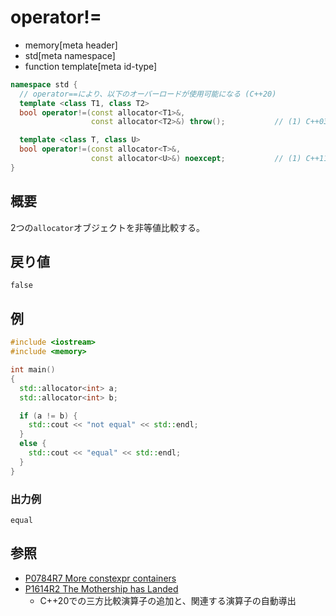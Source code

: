 # operator!=
* memory[meta header]
* std[meta namespace]
* function template[meta id-type]

```cpp
namespace std {
  // operator==により、以下のオーバーロードが使用可能になる (C++20)
  template <class T1, class T2>
  bool operator!=(const allocator<T1>&,
                  const allocator<T2>&) throw();           // (1) C++03

  template <class T, class U>
  bool operator!=(const allocator<T>&,
                  const allocator<U>&) noexcept;           // (1) C++11
}
```

## 概要
2つの`allocator`オブジェクトを非等値比較する。


## 戻り値
`false`


## 例
```cpp example
#include <iostream>
#include <memory>

int main()
{
  std::allocator<int> a;
  std::allocator<int> b;

  if (a != b) {
    std::cout << "not equal" << std::endl;
  }
  else {
    std::cout << "equal" << std::endl;
  }
}
```

### 出力例
```
equal
```


## 参照
- [P0784R7 More constexpr containers](http://www.open-std.org/jtc1/sc22/wg21/docs/papers/2019/p0784r7.html)
- [P1614R2 The Mothership has Landed](https://www.open-std.org/jtc1/sc22/wg21/docs/papers/2019/p1614r2.html)
    - C++20での三方比較演算子の追加と、関連する演算子の自動導出
